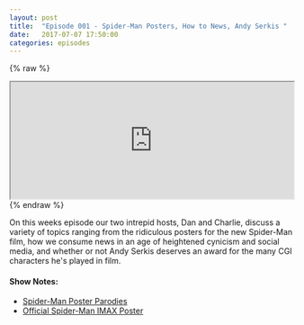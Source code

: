 ```yaml
---
layout: post
title:  "Episode 001 - Spider-Man Posters, How to News, Andy Serkis "
date:   2017-07-07 17:50:00
categories: episodes
---
```


{% raw %}
<iframe src="https://www.podomatic.com/embed/html5/episode/8498433?style=normal&amp;autoplay=false" allowfullscreen="true" style="width: 100%; height: 208px;"></iframe>
{% endraw %}

On this weeks episode our two intrepid hosts, Dan and Charlie, discuss a variety of topics ranging from the ridiculous posters for the new Spider-Man film, how we consume news in an age of heightened cynicism and social media, and whether or not Andy Serkis deserves an award for the many CGI characters he's played in film.

#### Show Notes:
- [Spider-Man Poster Parodies](https://www.google.com/search?q=spiderman+homecoming+poster+parody&source=lnms&tbm=isch&sa=X&ved=0ahUKEwj00NyhifnUAhXD4CYKHcSMBQYQ_AUICigB&biw=1440&bih=776)
- [Official Spider-Man IMAX Poster](https://www.google.com/search?q=spiderman+homecoming+poster+parody&source=lnms&tbm=isch&sa=X&ved=0ahUKEwj00NyhifnUAhXD4CYKHcSMBQYQ_AUICigB&biw=1440&bih=776)
